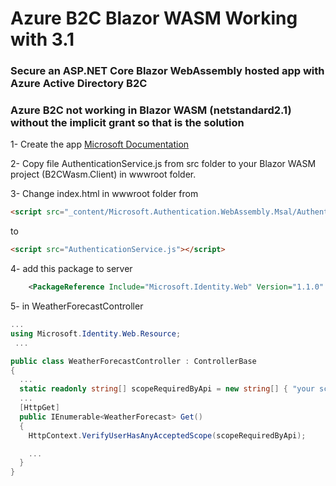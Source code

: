 # Azure B2C Blazor WASM Working with 3.1

### Secure an ASP.NET Core Blazor WebAssembly hosted app with Azure Active Directory B2C
### Azure B2C not working in Blazor WASM (netstandard2.1) without the implicit grant so that is the solution

1- Create the app [Microsoft Documentation](https://docs.microsoft.com/en-us/aspnet/core/blazor/security/webassembly/hosted-with-azure-active-directory-b2c?view=aspnetcore-3.1)

2- Copy file AuthenticationService.js from src folder to your Blazor WASM project (B2CWasm.Client) in wwwroot folder.

3- Change index.html in wwwroot folder from
```html
<script src="_content/Microsoft.Authentication.WebAssembly.Msal/AuthenticationService.js"></script>
```
to
```html
<script src="AuthenticationService.js"></script>
```

4- add this package to server
```xml
    <PackageReference Include="Microsoft.Identity.Web" Version="1.1.0" />
```
5- in WeatherForecastController 
```csharp
...
using Microsoft.Identity.Web.Resource;
 ...

public class WeatherForecastController : ControllerBase
{
  ...
  static readonly string[] scopeRequiredByApi = new string[] { "your scop name" };
  ...
  [HttpGet]
  public IEnumerable<WeatherForecast> Get()
  {
    HttpContext.VerifyUserHasAnyAcceptedScope(scopeRequiredByApi);

    ...
  }
}
```
